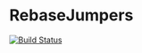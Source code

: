 # RebaseJumpers

[![Build Status](https://travis-ci.org/ChangedNameTo/RebaseJumpers.svg?branch=master)](https://travis-ci.org/ChangedNameTo/RebaseJumpers)
